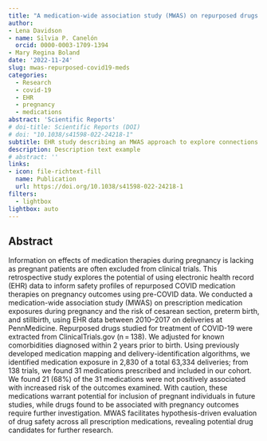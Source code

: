 ```yaml
---
title: "A medication-wide association study (MWAS) on repurposed drugs for COVID-19 with Pre-pandemic prescription medication exposure and pregnancy outcomes"
author: 
- Lena Davidson
- name: Silvia P. Canelón
  orcid: 0000-0003-1709-1394
- Mary Regina Boland
date: '2022-11-24'
slug: mwas-repurposed-covid19-meds 
categories:
  - Research 
  - covid-19
  - EHR
  - pregnancy
  - medications
abstract: 'Scientific Reports'
# doi-title: Scientific Reports (DOI)
# doi: "10.1038/s41598-022-24218-1"
subtitle: EHR study describing an MWAS approach to explore connections between exposure to repurposed COVID-19 prescription medications and the risk of cesarean section, preterm birth, and stillbirth
description: Description text example
# abstract: ''
links:
- icon: file-richtext-fill
  name: Publication
  url: https://doi.org/10.1038/s41598-022-24218-1
filters:
  - lightbox
lightbox: auto
---
```






## Abstract

Information on effects of medication therapies during pregnancy is lacking as pregnant patients are often excluded from clinical trials. This retrospective study explores the potential of using electronic health record (EHR) data to inform safety profiles of repurposed COVID medication therapies on pregnancy outcomes using pre-COVID data. We conducted a medication-wide association study (MWAS) on prescription medication exposures during pregnancy and the risk of cesarean section, preterm birth, and stillbirth, using EHR data between 2010–2017 on deliveries at PennMedicine. Repurposed drugs studied for treatment of COVID-19 were extracted from ClinicalTrials.gov (n = 138). We adjusted for known comorbidities diagnosed within 2 years prior to birth. Using previously developed medication mapping and delivery-identification algorithms, we identified medication exposure in 2,830 of a total 63,334 deliveries; from 138 trials, we found 31 medications prescribed and included in our cohort. We found 21 (68%) of the 31 medications were not positively associated with increased risk of the outcomes examined. With caution, these medications warrant potential for inclusion of pregnant individuals in future studies, while drugs found to be associated with pregnancy outcomes require further investigation. MWAS facilitates hypothesis-driven evaluation of drug safety across all prescription medications, revealing potential drug candidates for further research.